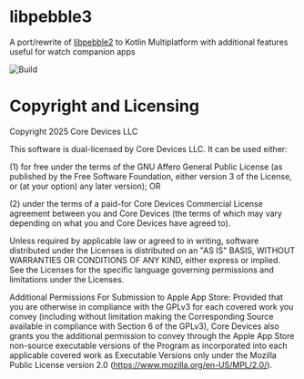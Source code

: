 # libpebble3
A port/rewrite of [libpebble2](https://github.com/pebble/libpebble2/) to Kotlin Multiplatform with additional features useful for watch companion apps

![Build](https://github.com/crc-32/libpebblecommon/workflows/Build/badge.svg)

# Copyright and Licensing

Copyright 2025 Core Devices LLC

This software is dual-licensed by Core Devices LLC. It can be used either:
  
(1) for free under the terms of the GNU Affero General Public License (as published by the Free Software Foundation, either version 3 of the License, or (at your option) any later version); OR
  
(2) under the terms of a paid-for Core Devices Commercial License agreement between you and Core Devices (the terms of which may vary depending on what you and Core Devices have agreed to).

Unless required by applicable law or agreed to in writing, software distributed under the Licenses is distributed on an "AS IS" BASIS, WITHOUT WARRANTIES OR CONDITIONS OF ANY KIND, either express or implied. See the Licenses for the specific language governing permissions and limitations under the Licenses.

Additional Permissions For Submission to Apple App Store: Provided that you are otherwise in compliance with the GPLv3 for each covered work you convey (including without limitation making the Corresponding Source available in compliance with Section 6 of the GPLv3), Core Devices also grants you the additional permission to convey through the Apple App Store non-source executable versions of the Program as incorporated into each applicable covered work as Executable Versions only under the Mozilla Public License version 2.0 (https://www.mozilla.org/en-US/MPL/2.0/).
